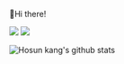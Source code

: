 :wave:Hi there!

<img src="https://img.shields.io/badge/Python-3766AB?style=flat-square&logo=Python&logoColor=white"/></a>
<img src="https://img.shields.io/badge/ROS-22314E?style=flat-square&logo=ROS&logoColor=white"/></a>

![Hosun kang's github stats](https://github-readme-stats.vercel.app/api?username=hosunkang&show_icons=ture&theme=dark)
